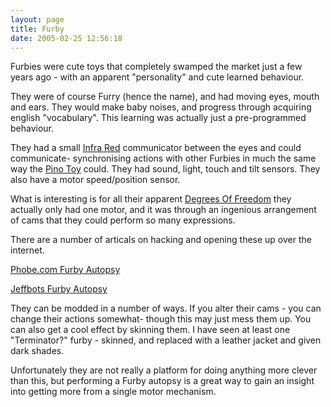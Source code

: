 ```yaml
---
layout: page
title: Furby
date: 2005-02-25 12:56:18
---
```

<p>Furbies were cute toys that completely swamped the market just a few years ago - with an apparent "personality" and cute learned behaviour.
</p>
<p>They were of course Furry (hence the name), and had moving eyes, mouth and ears. They would make baby noises, and progress through acquiring english "vocabulary". This learning was actually just a pre-programmed behaviour.
</p>
<p>They had a small <a class="wiki" href="/wiki/infra_red.html" title="A type of EM radiation commonly used for digital communications">Infra Red</a> communicator between the eyes and could communicate- synchronising actions with other Furbies in much the same way the <a class="wiki" href="/wiki/pino_toy.html" title="The Pino Toy robot is a fairly large toy">Pino Toy</a> could. They had sound, light, touch and tilt sensors. They also have a motor speed/position sensor.
</p>
<p>What is interesting is for all their apparent <a class="wiki" href="/wiki/degrees_of_freedom.html" title="A term used for the axes of movement for a robot, or robot limb.">Degrees Of Freedom</a> they actually only had one motor, and it was through an ingenious arrangement of cams that they could perform so many expressions.
</p>
<p>There are a number of articals on hacking and opening these up over the internet.
</p>
<p><a class="wiki" href="tiki-directory_redirect.php?siteId=27" rel="">Phobe.com Furby Autopsy</a>
</p>
<p><a class="wiki" href="tiki-directory_redirect.php?siteId=28" rel="">Jeffbots Furby Autopsy</a>
</p>
<p>They can be modded in a number of ways. If you alter their cams - you can change their actions somewhat- though this may just mess them up. You can also get a cool effect by skinning them. I have seen at least one "Terminator<a class="wiki wikinew for-review" title="Create page: The Terminator">?</a>" furby - skinned, and replaced with a leather jacket and given dark shades.
</p>
<p>Unfortunately they are not really a platform for doing anything more clever than this, but performing a Furby autopsy is a great way to gain an insight into getting more from a single motor mechanism.
</p>

